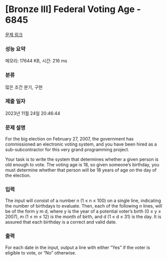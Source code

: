 # [Bronze III] Federal Voting Age - 6845 

[문제 링크](https://www.acmicpc.net/problem/6845) 

### 성능 요약

메모리: 17644 KB, 시간: 216 ms

### 분류

많은 조건 분기, 구현

### 제출 일자

2023년 11월 24일 20:46:44

### 문제 설명

<p>For the big election on February 27, 2007, the government has commissioned an electronic voting system, and you have been hired as a sub-subcontractor for this very grand programming project.</p>

<p>Your task is to write the system that determines whether a given person is old enough to vote. The voting age is 18, so given someone’s birthday, you must determine whether that person will be 18 years of age on the day of the election.</p>

### 입력 

 <p>The input will consist of a number n (1 ≤ n ≤ 100) on a single line, indicating the number of birthdays to evaluate. Then, each of the following n lines, will be of the form y m d, where y is the year of a potential voter’s birth (0 ≤ y ≤ 2007), m (1 ≤ m ≤ 12) is the month of birth, and d (1 ≤ d ≤ 31) is the day. It is assured that each birthday is a correct and valid date.</p>

### 출력 

 <p>For each date in the input, output a line with either “Yes” if the voter is eligible to vote, or “No” otherwise.</p>


